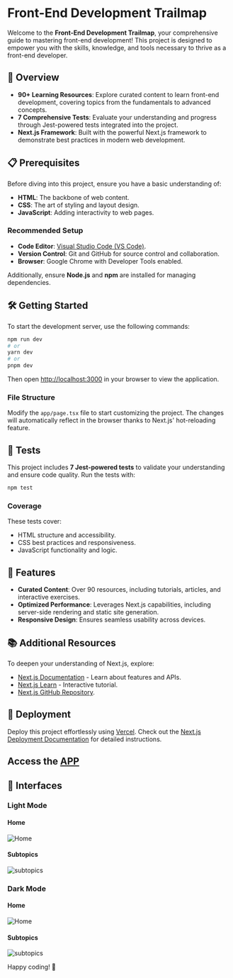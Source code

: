 
# Front-End Development Trailmap

Welcome to the **Front-End Development Trailmap**, your comprehensive guide to mastering front-end development! This project is designed to empower you with the skills, knowledge, and tools necessary to thrive as a front-end developer.

## 🚀 Overview

- **90+ Learning Resources**: Explore curated content to learn front-end development, covering topics from the fundamentals to advanced concepts.
- **7 Comprehensive Tests**: Evaluate your understanding and progress through Jest-powered tests integrated into the project.
- **Next.js Framework**: Built with the powerful Next.js framework to demonstrate best practices in modern web development.

## 📋 Prerequisites

Before diving into this project, ensure you have a basic understanding of:

- **HTML**: The backbone of web content.
- **CSS**: The art of styling and layout design.
- **JavaScript**: Adding interactivity to web pages.

### Recommended Setup

- **Code Editor**: [Visual Studio Code (VS Code)](https://code.visualstudio.com/).
- **Version Control**: Git and GitHub for source control and collaboration.
- **Browser**: Google Chrome with Developer Tools enabled.

Additionally, ensure **Node.js** and **npm** are installed for managing dependencies.

## 🛠️ Getting Started

To start the development server, use the following commands:

```bash
npm run dev
# or
yarn dev
# or
pnpm dev
```

Then open [http://localhost:3000](http://localhost:3000) in your browser to view the application.

### File Structure

Modify the `app/page.tsx` file to start customizing the project. The changes will automatically reflect in the browser thanks to Next.js' hot-reloading feature.

## 🧪 Tests

This project includes **7 Jest-powered tests** to validate your understanding and ensure code quality. Run the tests with:

```bash
npm test
```

### Coverage

These tests cover:

- HTML structure and accessibility.
- CSS best practices and responsiveness.
- JavaScript functionality and logic.

## 🌟 Features

- **Curated Content**: Over 90 resources, including tutorials, articles, and interactive exercises.
- **Optimized Performance**: Leverages Next.js capabilities, including server-side rendering and static site generation.
- **Responsive Design**: Ensures seamless usability across devices.

## 📚 Additional Resources

To deepen your understanding of Next.js, explore:

- [Next.js Documentation](https://nextjs.org/docs) - Learn about features and APIs.
- [Next.js Learn](https://nextjs.org/learn) - Interactive tutorial.
- [Next.js GitHub Repository](https://github.com/vercel/next.js).

## 🚀 Deployment

Deploy this project effortlessly using [Vercel](https://vercel.com). Check out the [Next.js Deployment Documentation](https://nextjs.org/docs/app/building-your-application/deploying) for detailed instructions.

Access the [APP](https://trail-map.vercel.app/)
---

## 🌌 Interfaces
### Light Mode
#### Home
![Home](https://i.ibb.co/hFMJmGn/Captura-de-tela-2024-12-04-092954.png)
#### Subtopics
![subtopics](https://i.ibb.co/Dr7pQxr/Captura-de-tela-2024-12-04-093101.png)

### Dark Mode
#### Home
![Home](https://i.ibb.co/gb1Mng8/Captura-de-tela-2024-12-04-093127.png)
#### Subtopics
![subtopics](https://i.ibb.co/ZHgS46Z/Captura-de-tela-2024-12-04-093201.png)


Happy coding! 🎉
